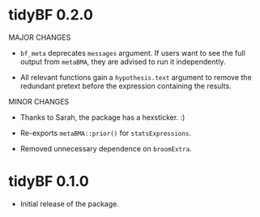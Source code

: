 # tidyBF 0.2.0

MAJOR CHANGES

  - `bf_meta` deprecates `messages` argument. If users want to see the full
    output from `metaBMA`, they are advised to run it independently. 

  - All relevant functions gain a `hypothesis.text` argument to remove the
    redundant pretext before the expression containing the results.

MINOR CHANGES

  - Thanks to Sarah, the package has a hexsticker. :)

  - Re-exports `metaBMA::prior()` for `statsExpressions`.
  
  - Removed unnecessary dependence on `broomExtra`.

# tidyBF 0.1.0

  - Initial release of the package.
